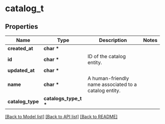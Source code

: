 # catalog_t

## Properties
Name | Type | Description | Notes
------------ | ------------- | ------------- | -------------
**created_at** | **char \*** |  | 
**id** | **char \*** | ID of the catalog entity. | 
**updated_at** | **char \*** |  | 
**name** | **char \*** | A human-friendly name associated to a catalog entity. | 
**catalog_type** | **catalogs_type_t \*** |  | 

[[Back to Model list]](../README.md#documentation-for-models) [[Back to API list]](../README.md#documentation-for-api-endpoints) [[Back to README]](../README.md)


